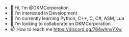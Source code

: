 - 👋 Hi, I’m @DKMCorporation
- 👀 I’m interested in Development
- 🌱 I’m currently learning Python, C++, C, C#, ASM, Lua
- 💞️ I’m looking to collaborate on DKMCorporation
- 📫 How to reach me https://discord.gg/764whnvYXw

<!---
DKMCorporation/DKMCorporation is a ✨ special ✨ repository because its `README.md` (this file) appears on your GitHub profile.
You can click the Preview link to take a look at your changes.
--->
